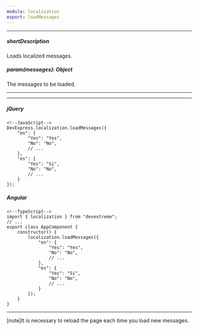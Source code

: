 ```yaml
---
module: localization
export: loadMessages
---
```

---
##### shortDescription
Loads localized messages.

##### param(messages): Object
The messages to be loaded.

---
---
##### jQuery

    <!--JavaScript-->
    DevExpress.localization.loadMessages({
        "en": {
            "Yes": "Yes",
            "No": "No",
            // ...
        },
        "es": {
            "Yes": "Si",
            "No": "No",
            // ...
        }
    });

##### Angular

    <!--TypeScript-->
    import { localization } from "devextreme";
    // ...
    export class AppComponent {
        constructor() {
            localization.loadMessages({
                "en": {
                    "Yes": "Yes",
                    "No": "No",
                    // ...
                },
                "es": {
                    "Yes": "Si",
                    "No": "No",
                    // ...
                }
            });
        }
    }

---

[note]It is necessary to reload the page each time you load new messages.